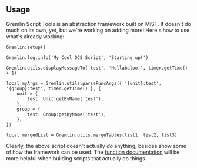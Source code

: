 <!-- markdownlint-disable MD041 -->
## Usage

Gremlin Script Tools is an abstraction framework built on MiST. It doesn't do much on its own, yet, but we're working on adding more! Here's how to use what's already working:

```lua,editable
Gremlin:setup()

Gremlin.log.info('My Cool DCS Script', 'Starting up!')

Gremlin.utils.displayMessageTo('test', 'Hullabaloo!', timer.getTime() + 1)

local myArgs = Gremlin.utils.parseFuncArgs({ '{unit}:test', '{group}:test', timer.getTime() }, {
    unit = {
        test: Unit:getByName('test'),
    },
    group = {
        test: Group:getByName('test'),
    },
})

local mergedList = Gremlin.utils.mergeTables(list1, list2, list3)
```

Clearly, the above script doesn't actually _do_ anything, besides show some of how the framework can be used. The [function documentation](./functions.md) will be more helpful when building scripts that actually do things.
